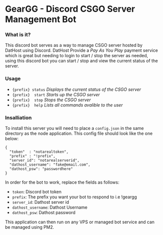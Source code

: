 # GearGG - Discord CSGO Server Management Bot

### What is it?
This discord bot serves as a way to manage CSGO server hosted by DatHost using Discord. DatHost Provide a *Pay As You Play* payment service which is great but needing to login to start / stop the server as needed, using this discord bot you can start / stop and view the current status of the server.

### Usage
* ```{prefix} status```  *Displays the current status of the CSGO server*
* ```{prefix}  start```   *Starts up the CSGO server*
* ```{prefix}  stop```    *Stops the CSGO server*
* ```{prefix}  help```    *Lists all commands avalible to the user*

### Insalliation

To install this server you will need to place a ```config.json``` in the same directory as the node application. This config file should look like the one below:
```
{
  "token"  : "notarealtoken",
  "prefix" : "!prefix",
  "server_id": "notarealserverid",
  "dathost_username": "fake@email.com",
  "dathost_psw": "passwordhere"
}
```
In order for the bot to work, replace the fields as follows:
* ```token```: Discord bot token
* ```prefix```: The prefix you want your bot to respond to i.e !geargg
* ```server_id```: Dathost server id
* ```dathost_username```: Dathost Username
* ```dathost_psw```: Dathost password

This application can then run on any VPS or managed bot service and can be managed using PM2.
